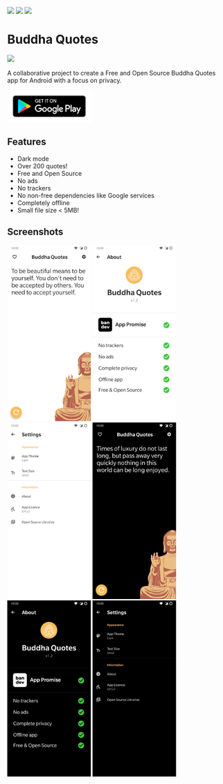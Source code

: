 <p>
  <img src="https://gitlab.com/bandev/buddha-quotes/badges/master/pipeline.svg"/>
<img src="https://img.shields.io/badge/licence-GNU%20GPLv3-blue"/>
<img src="https://img.shields.io/badge/bandev%20promise-%E2%9C%93%20-brightgreen"/>
</p>

# Buddha Quotes

![](https://gitlab.com/bandev/buddha-quotes/-/raw/master/app/src/main/res/mipmap-xxhdpi/ic_launcher_round.png)

A collaborative project to create a Free and Open Source Buddha Quotes app for Android with a focus on privacy.

<p><a href="https://play.google.com/store/apps/details?id=org.bandev.buddhaquotes"><img src="google-play-badge__2_.png" height="75px"/></a></p>

## Features

- Dark mode
- Over 200 quotes!
- Free and Open Source
- No ads
- No trackers
- No non-free dependencies like Google services
- Completely offline
- Small file size < 5MB!

## Screenshots

<img src="screenshots/Screenshot_20200801-214828.jpg" alt="Quotes in light mode" width="193"/>
<img src="screenshots/Screenshot_20200801-214847.jpg" alt="Quotes in light mode" width="193"/>
<img src="screenshots/Screenshot_20200801-214856.jpg" alt="Quotes in light mode" width="193"/>
<img src="screenshots/Screenshot_20200801-214838.jpg" alt="Quotes in light mode" width="193"/>
<img src="screenshots/Screenshot_20200801-214852.jpg" alt="Quotes in light mode" width="193"/>
<img src="screenshots/Screenshot_20200801-214859.jpg" alt="Quotes in light mode" width="193"/>
